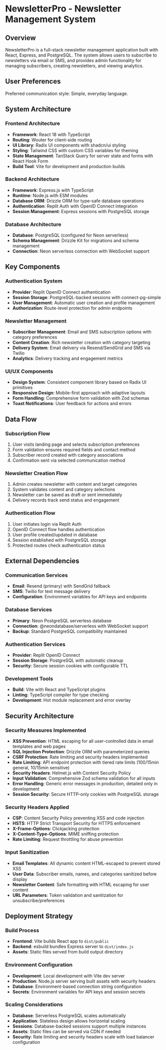 # NewsletterPro - Newsletter Management System

## Overview

NewsletterPro is a full-stack newsletter management application built with React, Express, and PostgreSQL. The system allows users to subscribe to newsletters via email or SMS, and provides admin functionality for managing subscribers, creating newsletters, and viewing analytics.

## User Preferences

Preferred communication style: Simple, everyday language.

## System Architecture

### Frontend Architecture
- **Framework**: React 18 with TypeScript
- **Routing**: Wouter for client-side routing
- **UI Library**: Radix UI components with shadcn/ui styling
- **Styling**: Tailwind CSS with custom CSS variables for theming
- **State Management**: TanStack Query for server state and forms with React Hook Form
- **Build Tool**: Vite for development and production builds

### Backend Architecture
- **Framework**: Express.js with TypeScript
- **Runtime**: Node.js with ESM modules
- **Database ORM**: Drizzle ORM for type-safe database operations
- **Authentication**: Replit Auth with OpenID Connect integration
- **Session Management**: Express sessions with PostgreSQL storage

### Database Architecture
- **Database**: PostgreSQL (configured for Neon serverless)
- **Schema Management**: Drizzle Kit for migrations and schema management
- **Connection**: Neon serverless connection with WebSocket support

## Key Components

### Authentication System
- **Provider**: Replit OpenID Connect authentication
- **Session Storage**: PostgreSQL-backed sessions with connect-pg-simple
- **User Management**: Automatic user creation and profile management
- **Authorization**: Route-level protection for admin endpoints

### Newsletter Management
- **Subscriber Management**: Email and SMS subscription options with category preferences
- **Content Creation**: Rich newsletter creation with category targeting
- **Delivery System**: Email delivery via Resend/SendGrid and SMS via Twilio
- **Analytics**: Delivery tracking and engagement metrics

### UI/UX Components
- **Design System**: Consistent component library based on Radix UI primitives
- **Responsive Design**: Mobile-first approach with adaptive layouts
- **Form Handling**: Comprehensive form validation with Zod schemas
- **Toast Notifications**: User feedback for actions and errors

## Data Flow

### Subscription Flow
1. User visits landing page and selects subscription preferences
2. Form validation ensures required fields and contact method
3. Subscriber record created with category associations
4. Confirmation sent via selected communication method

### Newsletter Creation Flow
1. Admin creates newsletter with content and target categories
2. System validates content and category selections
3. Newsletter can be saved as draft or sent immediately
4. Delivery records track send status and engagement

### Authentication Flow
1. User initiates login via Replit Auth
2. OpenID Connect flow handles authentication
3. User profile created/updated in database
4. Session established with PostgreSQL storage
5. Protected routes check authentication status

## External Dependencies

### Communication Services
- **Email**: Resend (primary) with SendGrid fallback
- **SMS**: Twilio for text message delivery
- **Configuration**: Environment variables for API keys and endpoints

### Database Services
- **Primary**: Neon PostgreSQL serverless database
- **Connection**: @neondatabase/serverless with WebSocket support
- **Backup**: Standard PostgreSQL compatibility maintained

### Authentication Services
- **Provider**: Replit OpenID Connect
- **Session Storage**: PostgreSQL with automatic cleanup
- **Security**: Secure session cookies with configurable TTL

### Development Tools
- **Build**: Vite with React and TypeScript plugins
- **Linting**: TypeScript compiler for type checking
- **Development**: Hot module replacement and error overlay

## Security Architecture

### Security Measures Implemented
- **XSS Prevention**: HTML escaping for all user-controlled data in email templates and web pages
- **SQL Injection Protection**: Drizzle ORM with parameterized queries
- **CSRF Protection**: Rate limiting and security headers implemented
- **Rate Limiting**: API endpoint protection with tiered rate limits (100/15min general, 10/15min sensitive)
- **Security Headers**: Helmet.js with Content Security Policy
- **Input Validation**: Comprehensive Zod schema validation for all inputs
- **Error Handling**: Generic error messages in production, detailed only in development
- **Session Security**: Secure HTTP-only cookies with PostgreSQL storage

### Security Headers Applied
- **CSP**: Content Security Policy preventing XSS and code injection
- **HSTS**: HTTP Strict Transport Security for HTTPS enforcement  
- **X-Frame-Options**: Clickjacking protection
- **X-Content-Type-Options**: MIME sniffing protection
- **Rate Limiting**: Request throttling for abuse prevention

### Input Sanitization
- **Email Templates**: All dynamic content HTML-escaped to prevent stored XSS
- **User Data**: Subscriber emails, names, and categories sanitized before display
- **Newsletter Content**: Safe formatting with HTML escaping for user content
- **URL Parameters**: Token validation and sanitization for unsubscribe/preferences

## Deployment Strategy

### Build Process
- **Frontend**: Vite builds React app to `dist/public`
- **Backend**: esbuild bundles Express server to `dist/index.js`
- **Assets**: Static files served from build output directory

### Environment Configuration
- **Development**: Local development with Vite dev server
- **Production**: Node.js server serving built assets with security headers
- **Database**: Environment-based connection string configuration
- **Secrets**: Environment variables for API keys and session secrets

### Scaling Considerations
- **Database**: Serverless PostgreSQL scales automatically
- **Application**: Stateless design allows horizontal scaling
- **Sessions**: Database-backed sessions support multiple instances
- **Assets**: Static files can be served via CDN if needed
- **Security**: Rate limiting and security headers scale with load balancer configuration